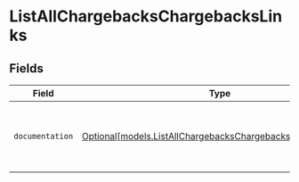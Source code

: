 # ListAllChargebacksChargebacksLinks


## Fields

| Field                                                                                                                  | Type                                                                                                                   | Required                                                                                                               | Description                                                                                                            |
| ---------------------------------------------------------------------------------------------------------------------- | ---------------------------------------------------------------------------------------------------------------------- | ---------------------------------------------------------------------------------------------------------------------- | ---------------------------------------------------------------------------------------------------------------------- |
| `documentation`                                                                                                        | [Optional[models.ListAllChargebacksChargebacksDocumentation]](../models/listallchargebackschargebacksdocumentation.md) | :heavy_minus_sign:                                                                                                     | The URL to the generic Mollie API error handling guide.                                                                |